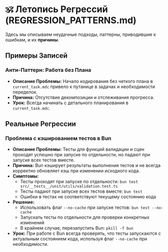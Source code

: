 # 🕉️ Летопись Регрессий (REGRESSION_PATTERNS.md)

Здесь мы описываем неудачные подходы, паттерны, приводившие к ошибкам, и их **причины**.

## Примеры Записей

### Анти-Паттерн: Работа без Плана

- **Описание Проблемы:** Начало кодирования без четкого плана в `current_task.mdc` привело к путанице в задачах и необходимости переделок.
- **Причина:** Отсутствие декомпозиции и отслеживания прогресса.
- **Урок:** Всегда начинать с детального планирования в `current_task.mdc`.

## Реальные Регрессии

### Проблема с кэшированием тестов в Bun

- **Описание Проблемы:** Тесты для функций валидации и сцен проходят успешно при запуске по отдельности, но падают при запуске всех тестов вместе.
- **Причина:** Bun кэширует результаты выполнения тестов и не всегда корректно обновляет кэш при изменении исходного кода.
- **Симптомы:**
  - Тесты проходят при запуске по отдельности: `bun test src/__tests__/unit/utils/validation.test.ts`
  - Тесты падают при запуске всех тестов вместе: `bun test`
  - Ошибки в тестах не соответствуют текущему состоянию кода
- **Решение:**
  - Использовать флаг `--no-cache` при запуске тестов: `bun test --no-cache`
  - Запускать тесты по отдельности для проверки конкретных изменений
  - В крайнем случае, перезапустить Bun: `pkill -f bun`
- **Урок:** При работе с Bun всегда проверять, что тесты запускаются с актуальным состоянием кода, используя флаг `--no-cache` при необходимости.
